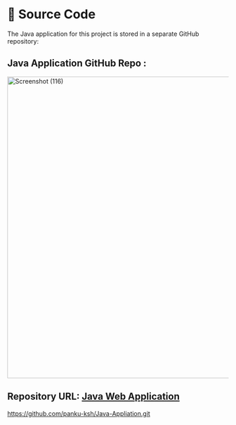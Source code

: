 # 🔗 Source Code

The Java application for this project is stored in a separate GitHub repository:

## Java Application GitHub Repo :
<img width="1366" height="687" alt="Screenshot (116)" src="https://github.com/user-attachments/assets/e0ee570c-dd4e-4522-8689-32553049fa8a" />

## Repository URL: [Java Web Application](https://github.com/panku-ksh/Java-Appliation.git)
https://github.com/panku-ksh/Java-Appliation.git
